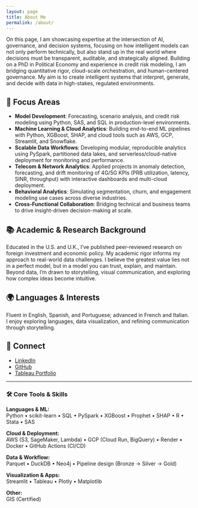```yaml
---
layout: page
title: About Me
permalink: /about/
---
```

On this page, I am showcasing expertise at the intersection of AI, governance, and decision systems, focusing on how intelligent models can not only perform technically, but also stand up in the real world where decisions must be transparent, auditable, and strategically aligned. Building on a PhD in Political Economy and experience in credit risk modeling, I am bridging quantitative rigor, cloud-scale orchestration, and human-centered governance. My aim is to create intelligent systems that interpret, generate, and decide with data in high-stakes, regulated environments.

## 💼 Focus Areas

- **Model Development**: Forecasting, scenario analysis, and credit risk modeling using Python, SAS, and SQL in production-level environments.
- **Machine Learning & Cloud Analytics**: Building end-to-end ML pipelines with Python, XGBoost, SHAP, and cloud tools such as AWS, GCP, Streamlit, and Snowflake.
- **Scalable Data Workflows**: Developing modular, reproducible analytics using PySpark, partitioned data lakes, and serverless/cloud-native deployment for monitoring and performance.
- **Telecom & Network Analytics**: Applied projects in anomaly detection, forecasting, and drift monitoring of 4G/5G KPIs (PRB utilization, latency, SINR, throughput) with interactive dashboards and multi-cloud deployment.
- **Behavioral Analytics**: Simulating segmentation, churn, and engagement modeling use cases across diverse industries.
- **Cross-Functional Collaboration**: Bridging technical and business teams to drive insight-driven decision-making at scale.


## 📚 Academic & Research Background

Educated in the U.S. and U.K., I’ve published peer-reviewed research on foreign investment and economic policy. My academic rigor informs my approach to real-world data challenges. I believe the greatest value lies not in a perfect model, but in a model you can trust, explain, and maintain. Beyond data, I’m drawn to storytelling, visual communication, and exploring how complex ideas become intuitive.

## 🌍 Languages & Interests

Fluent in English, Spanish, and Portuguese; advanced in French and Italian. I enjoy exploring languages, data visualization, and refining communication through storytelling.

## 🔗 Connect

- [LinkedIn](https://www.linkedin.com/in/paulocavallo)
- [GitHub](https://github.com/pmcavallo)
- [Tableau Portfolio](https://public.tableau.com/app/profile/paulo.cavallo/vizzes)

---

### 🛠️ Core Tools & Skills  
**Languages & ML:**  
Python • scikit-learn • SQL • PySpark • XGBoost • Prophet • SHAP • R • Stata • SAS  

**Cloud & Deployment:**  
AWS (S3, SageMaker, Lambda) • GCP (Cloud Run, BigQuery) • Render • Docker • GitHub Actions (CI/CD)  

**Data & Workflow:**  
Parquet • DuckDB • Neo4j • Pipeline design (Bronze → Silver → Gold)  

**Visualization & Apps:**  
Streamlit • Tableau • Plotly • Matplotlib  

**Other:**  
GIS (Certified)  

